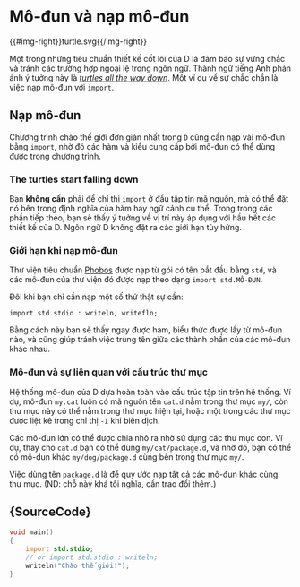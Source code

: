 # Mô-đun và nạp mô-đun

{{#img-right}}turtle.svg{{/img-right}}

Một trong những tiêu chuẩn thiết kế cốt lõi của D là đảm bảo sự vững chắc
và tránh các trường hợp ngoại lệ trong ngôn ngữ.
Thành ngữ tiếng Anh phản ánh ý tưởng này là [_turtles all the way down_](https://en.wikipedia.org/wiki/Turtles_all_the_way_down).
Một ví dụ về sự chắc chắn là việc nạp mô-đun với `import`.

## Nạp mô-đun

Chương trình chào thế giới đơn giản nhất trong `D` cũng cần nạp vài mô-đun
bằng `import`, nhờ đó các hàm và kiểu cung cấp bởi mô-đun có thể dùng được trong chương trình.

### The turtles start falling down

Bạn __không cần__ phải để chỉ thị `import` ở đầu tập tin mã nguồn,
mà có thể đặt nó bên trong định nghĩa của hàm hay ngữ cảnh cụ thể.
Trong trong các phần tiếp theo, bạn sẽ thấy ý tuởng về vị trí này
áp dụng với hầu hết các thiết kế của D. Ngôn ngữ D không đặt ra các giới hạn tùy hứng.

### Giới hạn khi nạp mô-đun

Thư viện tiêu chuẩn [Phobos](https://dlang.org/phobos/) được nạp từ
gói có tên bắt đầu bằng `std`, và các mô-đun của thư viện đó được nạp
theo dạng `import std.MÔ-ĐUN`.

Đôi khi bạn chỉ cần nạp một số thứ thật sự cần:

    import std.stdio : writeln, writefln;

Bằng cách này bạn sẽ thấy ngay được hàm, biểu thức được lấy từ mô-đun nào,
và cũng giúp tránh việc trùng tên giữa các thành phần của các mô-đun khác nhau.

### Mô-đun và sự liên quan với cấu trúc thư mục

Hệ thống mô-đun của D dựa hoàn toàn vào cấu trúc tập tin trên hệ thống.
Ví dụ, mô-đun `my.cat` luôn có mã nguồn tên `cat.d` nằm trong thư mục `my/`,
còn thư mục này có thể nằm trong thư mục hiện tại, hoặc một trong các thư mục
được liệt kê trong chỉ thị `-I` khi biên dịch.

Các mô-đun lớn có thể được chia nhỏ ra nhờ sử dụng các thư mục con.
Ví dụ, thay cho `cat.d` bạn có thể dùng `my/cat/package.d`, và nhờ đó,
bạn có thể có mô-dun khác `my/dog/package.d` cùng bên trong thư mục `my/`.

Việc dùng tên `package.d` là để quy ước nạp tất cả các mô-đun khác cùng thư mục.
(ND: chỗ này khá tối nghĩa, cần trao đổi thêm.)

## {SourceCode}

```d
void main()
{
    import std.stdio;
    // or import std.stdio : writeln;
    writeln("Chào thế giới!");
}
```
